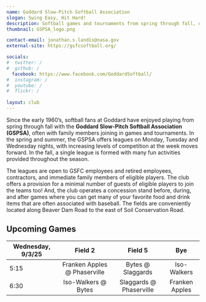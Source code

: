 ```yaml
---
name: Goddard Slow-Pitch Softball Association
slogan: Swing Easy, Hit Hard!
description: Softball games and tournaments from spring through fall, open to all current and former Goddard employees, contractors, and their families.
thumbnail: GSPSA_logo.png

contact-email: jonathan.s.landis@nasa.gov
external-site: https://gsfcsoftball.org/

socials:
#  twitter: /
#  github: /
  facebook: https://www.facebook.com/GoddardSoftball/
#  instagram: /
#  youtube: /
#  flickr: /
  
layout: club
---
```


Since the early 1960’s, softball fans at Goddard have enjoyed playing from spring through fall with the **Goddard Slow-Pitch Softball Association (GSPSA)**, often with family members joining in games and tournaments. In the spring and summer, the GSPSA offers leagues on Monday, Tuesday and Wednesday nights, with increasing levels of competition at the week moves forward. In the fall, a single league is formed with many fun activities provided throughout the season. 

The leagues are open to GSFC employees and retired employees, contractors, and immediate family members of eligible players. The club offers a provision for a minimal number of guests of eligible players to join the teams too! And, the club operates a concession stand before, during, and after games where you can get many of your favorite food and drink items that are often associated with baseball. The fields are conveniently located along Beaver Dam Road to the east of Soil Conservation Road.

## Upcoming Games

| Wednesday, 9/3/25 |            Field 2           |         Field 5         |       Bye      |
|-------------------|:----------------------------:|:-----------------------:|:--------------:|
|        5:15       | Franken Apples @ Phaserville | Bytes @ Slaggards       | Iso-Walkers    |
|        6:30       | Iso-Walkers @ Bytes          | Slaggards @ Phaserville | Franken Apples |
